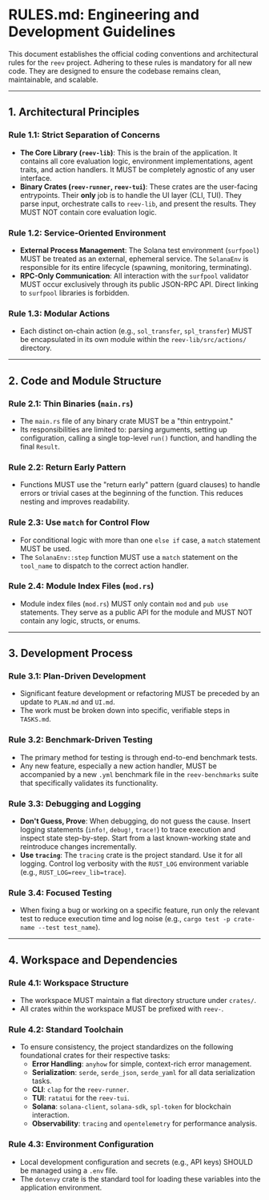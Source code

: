# RULES.md: Engineering and Development Guidelines

This document establishes the official coding conventions and architectural rules for the `reev` project. Adhering to these rules is mandatory for all new code. They are designed to ensure the codebase remains clean, maintainable, and scalable.

---

## 1. Architectural Principles

### Rule 1.1: Strict Separation of Concerns
-   **The Core Library (`reev-lib`)**: This is the brain of the application. It contains all core evaluation logic, environment implementations, agent traits, and action handlers. It MUST be completely agnostic of any user interface.
-   **Binary Crates (`reev-runner`, `reev-tui`)**: These crates are the user-facing entrypoints. Their **only** job is to handle the UI layer (CLI, TUI). They parse input, orchestrate calls to `reev-lib`, and present the results. They MUST NOT contain core evaluation logic.

### Rule 1.2: Service-Oriented Environment
-   **External Process Management**: The Solana test environment (`surfpool`) MUST be treated as an external, ephemeral service. The `SolanaEnv` is responsible for its entire lifecycle (spawning, monitoring, terminating).
-   **RPC-Only Communication**: All interaction with the `surfpool` validator MUST occur exclusively through its public JSON-RPC API. Direct linking to `surfpool` libraries is forbidden.

### Rule 1.3: Modular Actions
-   Each distinct on-chain action (e.g., `sol_transfer`, `spl_transfer`) MUST be encapsulated in its own module within the `reev-lib/src/actions/` directory.

---

## 2. Code and Module Structure

### Rule 2.1: Thin Binaries (`main.rs`)
-   The `main.rs` file of any binary crate MUST be a "thin entrypoint."
-   Its responsibilities are limited to: parsing arguments, setting up configuration, calling a single top-level `run()` function, and handling the final `Result`.

### Rule 2.2: Return Early Pattern
-   Functions MUST use the "return early" pattern (guard clauses) to handle errors or trivial cases at the beginning of the function. This reduces nesting and improves readability.

### Rule 2.3: Use `match` for Control Flow
-   For conditional logic with more than one `else if` case, a `match` statement MUST be used.
-   The `SolanaEnv::step` function MUST use a `match` statement on the `tool_name` to dispatch to the correct action handler.

### Rule 2.4: Module Index Files (`mod.rs`)
-   Module index files (`mod.rs`) MUST only contain `mod` and `pub use` statements. They serve as a public API for the module and MUST NOT contain any logic, structs, or enums.



---

## 3. Development Process

### Rule 3.1: Plan-Driven Development
-   Significant feature development or refactoring MUST be preceded by an update to `PLAN.md` and `UI.md`.
-   The work must be broken down into specific, verifiable steps in `TASKS.md`.

### Rule 3.2: Benchmark-Driven Testing
-   The primary method for testing is through end-to-end benchmark tests.
-   Any new feature, especially a new action handler, MUST be accompanied by a new `.yml` benchmark file in the `reev-benchmarks` suite that specifically validates its functionality.

### Rule 3.3: Debugging and Logging
-   **Don't Guess, Prove**: When debugging, do not guess the cause. Insert logging statements (`info!`, `debug!`, `trace!`) to trace execution and inspect state step-by-step. Start from a last known-working state and reintroduce changes incrementally.
-   **Use `tracing`**: The `tracing` crate is the project standard. Use it for all logging. Control log verbosity with the `RUST_LOG` environment variable (e.g., `RUST_LOG=reev_lib=trace`).

### Rule 3.4: Focused Testing
-   When fixing a bug or working on a specific feature, run only the relevant test to reduce execution time and log noise (e.g., `cargo test -p crate-name --test test_name`).



---

## 4. Workspace and Dependencies

### Rule 4.1: Workspace Structure
-   The workspace MUST maintain a flat directory structure under `crates/`.
-   All crates within the workspace MUST be prefixed with `reev-`.

### Rule 4.2: Standard Toolchain
-   To ensure consistency, the project standardizes on the following foundational crates for their respective tasks:
    -   **Error Handling**: `anyhow` for simple, context-rich error management.
    -   **Serialization**: `serde`, `serde_json`, `serde_yaml` for all data serialization tasks.
    -   **CLI**: `clap` for the `reev-runner`.
    -   **TUI**: `ratatui` for the `reev-tui`.
    -   **Solana**: `solana-client`, `solana-sdk`, `spl-token` for blockchain interaction.
    -   **Observability**: `tracing` and `opentelemetry` for performance analysis.

### Rule 4.3: Environment Configuration
-   Local development configuration and secrets (e.g., API keys) SHOULD be managed using a `.env` file.
-   The `dotenvy` crate is the standard tool for loading these variables into the application environment.
